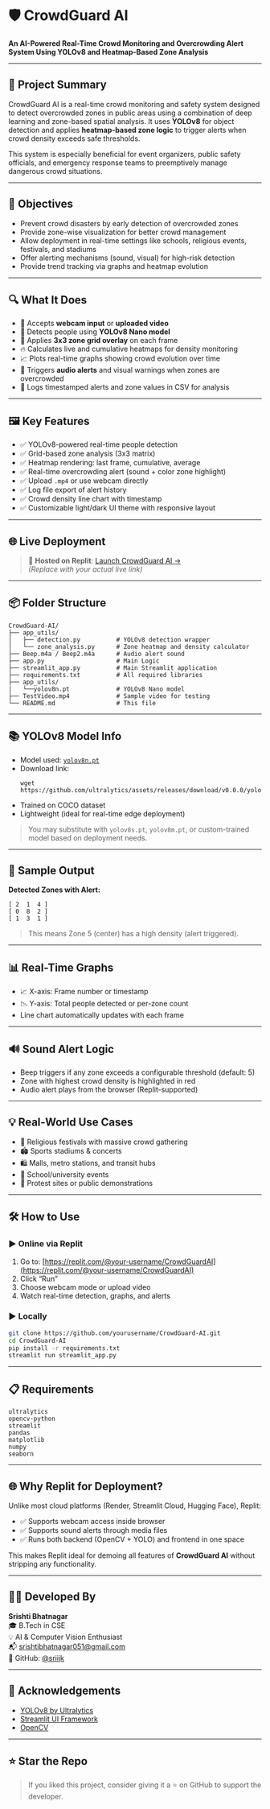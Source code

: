 
# 🛡️ CrowdGuard AI  
**An AI-Powered Real-Time Crowd Monitoring and Overcrowding Alert System Using YOLOv8 and Heatmap-Based Zone Analysis**

---

## 📌 Project Summary

CrowdGuard AI is a real-time crowd monitoring and safety system designed to detect overcrowded zones in public areas using a combination of deep learning and zone-based spatial analysis. It uses **YOLOv8** for object detection and applies **heatmap-based zone logic** to trigger alerts when crowd density exceeds safe thresholds.

This system is especially beneficial for event organizers, public safety officials, and emergency response teams to preemptively manage dangerous crowd situations.

---

## 🎯 Objectives

- Prevent crowd disasters by early detection of overcrowded zones
- Provide zone-wise visualization for better crowd management
- Allow deployment in real-time settings like schools, religious events, festivals, and stadiums
- Offer alerting mechanisms (sound, visual) for high-risk detection
- Provide trend tracking via graphs and heatmap evolution

---

## 🔍 What It Does

- 🎥 Accepts **webcam input** or **uploaded video**
- 🧠 Detects people using **YOLOv8 Nano model**
- 🧱 Applies **3x3 zone grid overlay** on each frame
- 🔥 Calculates live and cumulative heatmaps for density monitoring
- 📈 Plots real-time graphs showing crowd evolution over time
- 🚨 Triggers **audio alerts** and visual warnings when zones are overcrowded
- 📄 Logs timestamped alerts and zone values in CSV for analysis

---

## 🖼️ Key Features

- ✅ YOLOv8-powered real-time people detection
- ✅ Grid-based zone analysis (3x3 matrix)
- ✅ Heatmap rendering: last frame, cumulative, average
- ✅ Real-time overcrowding alert (sound + color zone highlight)
- ✅ Upload `.mp4` or use webcam directly
- ✅ Log file export of alert history
- ✅ Crowd density line chart with timestamp
- ✅ Customizable light/dark UI theme with responsive layout

---

## 🌐 Live Deployment

> 🚀 **Hosted on Replit**: [Launch CrowdGuard AI →](https://replit.com/@your-username/CrowdGuardAI)  
> *(Replace with your actual live link)*

---

## 📦 Folder Structure

```
CrowdGuard-AI/
├── app_utils/
│   ├── detection.py          # YOLOv8 detection wrapper
│   └── zone_analysis.py      # Zone heatmap and density calculator
├── Beep.m4a / Beep2.m4a      # Audio alert sound
├── app.py                    # Main Logic
├── streamlit_app.py          # Main Streamlit application
├── requirements.txt          # All required libraries
├── app_utils/
|   └──yolov8n.pt             # YOLOv8 Nano model 
├── TestVideo.mp4             # Sample video for testing
└── README.md                 # This file
```

---

## 📚 YOLOv8 Model Info

- Model used: [`yolov8n.pt`](https://github.com/ultralytics/ultralytics)
- Download link:
  ```
  wget https://github.com/ultralytics/assets/releases/download/v0.0.0/yolov8n.pt
  ```
- Trained on COCO dataset
- Lightweight (ideal for real-time edge deployment)

> You may substitute with `yolov8s.pt`, `yolov8m.pt`, or custom-trained model based on deployment needs.

---

## 🧪 Sample Output

**Detected Zones with Alert:**
```
[ 2  1  4 ]
[ 0  8  2 ]
[ 1  3  1 ]
```
> This means Zone 5 (center) has a high density (alert triggered).

---

## 📊 Real-Time Graphs

- 📈 X-axis: Frame number or timestamp  
- 📉 Y-axis: Total people detected or per-zone count  
- Line chart automatically updates with each frame

---

## 🔊 Sound Alert Logic

- Beep triggers if any zone exceeds a configurable threshold (default: 5)
- Zone with highest crowd density is highlighted in red
- Audio alert plays from the browser (Replit-supported)

---

## 💡 Real-World Use Cases

- 🕌 Religious festivals with massive crowd gathering
- 🏟️ Sports stadiums & concerts
- 🛍️ Malls, metro stations, and transit hubs
- 🏫 School/university events
- 🚨 Protest sites or public demonstrations

---

## 🛠️ How to Use

### ▶️ Online via Replit
1. Go to: [https://replit.com/@your-username/CrowdGuardAI](https://replit.com/@your-username/CrowdGuardAI)
2. Click “Run”
3. Choose webcam mode or upload video
4. Watch real-time detection, graphs, and alerts

### ▶️ Locally
```bash
git clone https://github.com/yourusername/CrowdGuard-AI.git
cd CrowdGuard-AI
pip install -r requirements.txt
streamlit run streamlit_app.py
```

---

## 📋 Requirements

```
ultralytics
opencv-python
streamlit
pandas
matplotlib
numpy
seaborn
```

---

## 🌐 Why Replit for Deployment?

Unlike most cloud platforms (Render, Streamlit Cloud, Hugging Face), Replit:

- ✅ Supports webcam access inside browser  
- ✅ Supports sound alerts through media files  
- ✅ Runs both backend (OpenCV + YOLO) and frontend in one space  

This makes Replit ideal for demoing all features of **CrowdGuard AI** without stripping any functionality.

---

## 👨‍💻 Developed By

**Srishti Bhatnagar**  
🎓 B.Tech in CSE  
💡 AI & Computer Vision Enthusiast  
📬 srishtibhatnagar051@gmail.com  
🔗 GitHub: [@sriijk](https://github.com/sriijk)

---

## 🙏 Acknowledgements

- [YOLOv8 by Ultralytics](https://github.com/ultralytics/ultralytics)  
- [Streamlit UI Framework](https://streamlit.io/)  
- [OpenCV](https://opencv.org/)  

---

## ⭐ Star the Repo
> If you liked this project, consider giving it a ⭐ on GitHub to support the developer.
